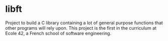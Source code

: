 # libft
Project to build a C library containing a lot of general purpose functions that other programs will rely upon. This project is the first in the curriculum at Ecole 42, a French school of software engineering.
